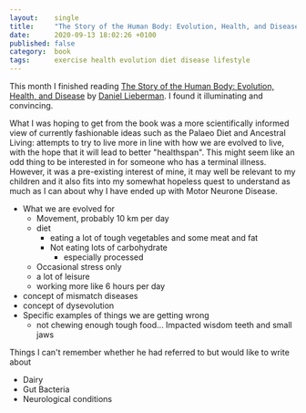 ```yaml
---
layout:    single
title:     "The Story of the Human Body: Evolution, Health, and Disease"
date:      2020-09-13 18:02:26 +0100
published: false
category:  book
tags:      exercise health evolution diet disease lifestyle
---
```

This month I finished reading [The Story of the Human Body: Evolution, Health, and Disease](https://www.goodreads.com/book/show/17736859-the-story-of-the-human-body) by [Daniel Lieberman](https://scholar.harvard.edu/dlieberman/home). I found it illuminating and convincing.

<!--more-->

What I was hoping to get from the book was a more scientifically informed view of currently fashionable ideas such as the Palaeo Diet and Ancestral Living: attempts to try to live more in line with how we are evolved to live, with the hope that it will lead to better "healthspan". This might seem like an odd thing to be interested in for someone who has a terminal illness. However, it was a pre-existing interest of mine, it may well be relevant to my children and it also fits into my somewhat hopeless quest to understand as much as I can about why I have ended up with Motor Neurone Disease.

  - What we are evolved for
    - Movement, probably 10 km per day
    - diet
      - eating a lot of tough vegetables and some meat and fat
      - Not eating lots of carbohydrate
        - especially processed
    - Occasional stress only
    - a lot of leisure
    - working more like 6 hours per day
  - concept of mismatch diseases
  - concept of dysevolution
  - Specific examples of things we are getting wrong
    - not chewing enough tough food... Impacted wisdom teeth and small jaws

Things I can't remember whether he had referred to but would like to write about

  - Dairy
  - Gut Bacteria
  - Neurological conditions
  